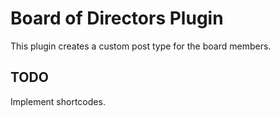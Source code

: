 # Board of Directors Plugin

This plugin creates a custom post type for the board members.

## TODO 

Implement shortcodes.
